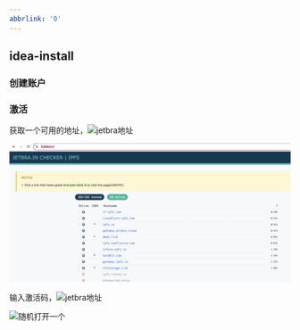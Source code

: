 ```yaml
---
abbrlink: '0'
---
```


## idea-install

### 创建账户

### 激活

获取一个可用的地址，![jetbra地址](https://3.jetbra.in/)

![alt text](image1.png)

输入激活码，![jetbra地址](https://3.jetbra.in/)

![随机打开一个](image.png)